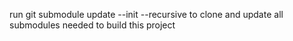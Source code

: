 run 
git submodule update --init --recursive
to clone and update all submodules needed to build this project
